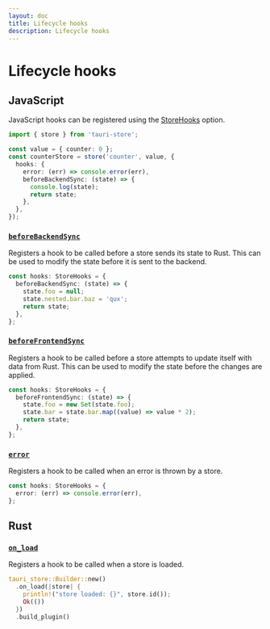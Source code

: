 ```yaml
---
layout: doc
title: Lifecycle hooks
description: Lifecycle hooks
---
```


# Lifecycle hooks

## JavaScript

JavaScript hooks can be registered using the [StoreHooks](https://tb.dev.br/tauri-store/js-docs/tauri-store/interfaces/StoreHooks.html) option.

```typescript
import { store } from 'tauri-store';

const value = { counter: 0 };
const counterStore = store('counter', value, {
  hooks: {
    error: (err) => console.error(err),
    beforeBackendSync: (state) => {
      console.log(state);
      return state;
    },
  },
});
```

### [`beforeBackendSync`](https://tb.dev.br/tauri-store/js-docs/tauri-store/interfaces/StoreHooks.html#beforebackendsync)

Registers a hook to be called before a store sends its state to Rust. This can be used to modify the state before it is sent to the backend.

```typescript
const hooks: StoreHooks = {
  beforeBackendSync: (state) => {
    state.foo = null;
    state.nested.bar.baz = 'qux';
    return state;
  },
};
```

### [`beforeFrontendSync`](https://tb.dev.br/tauri-store/js-docs/tauri-store/interfaces/StoreHooks.html#beforefrontendsync)

Registers a hook to be called before a store attempts to update itself with data from Rust. This can be used to modify the state before the changes are applied.

```typescript
const hooks: StoreHooks = {
  beforeFrontendSync: (state) => {
    state.foo = new Set(state.foo);
    state.bar = state.bar.map((value) => value * 2);
    return state;
  },
};
```

### [`error`](https://tb.dev.br/tauri-store/js-docs/tauri-store/interfaces/StoreHooks.html#error)

Registers a hook to be called when an error is thrown by a store.

```typescript
const hooks: StoreHooks = {
  error: (err) => console.error(err),
};
```

## Rust

### [`on_load`](https://docs.rs/tauri-store/latest/tauri_store/struct.Builder.html#method.on_load)

Registers a hook to be called when a store is loaded.

```rust
tauri_store::Builder::new()
  .on_load(|store| {
    println!("store loaded: {}", store.id());
    Ok(())
  })
  .build_plugin()
```
